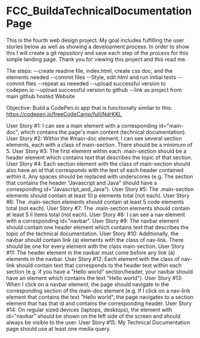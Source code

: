 # FCC_BuildaTechnicalDocumentationPage

This is the fourth web design project.
My goal includes fulfilling the user stories below as well as showing a development process. In order to show this I will create a git repository and save each step of the process for this simple landing page. Thank you for viewing this project and this read me.

The steps:
--create readme file, index.html, create css doc, and the elements needed
--commit files
--Style, edit html and run initial tests
--commit files
--repeat as neeeded
--upload successful version to codepen.io
--upload successful version to github
--link as project from main github hosted Website

Objective: Build a CodePen.io app that is functionally similar to this: https://codepen.io/freeCodeCamp/full/NdrKKL.

User Story #1: I can see a main element with a corresponding id="main-doc", which contains the page's main content (technical documentation).
User Story #2: Within the #main-doc element, I can see several section elements, each with a class of main-section. There should be a minimum of 5.
User Story #3: The first element within each .main-section should be a header element which contains text that describes the topic of that section.
User Story #4: Each section element with the class of main-section should also have an id that corresponds with the text of each header contained within it. Any spaces should be replaced with underscores (e.g. The section that contains the header "Javascript and Java" should have a corresponding id="Javascript_and_Java").
User Story #5: The .main-section elements should contain at least 10 p elements total (not each).
User Story #6: The .main-section elements should contain at least 5 code elements total (not each).
User Story #7: The .main-section elements should contain at least 5 li items total (not each).
User Story #8: I can see a nav element with a corresponding id="navbar".
User Story #9: The navbar element should contain one header element which contains text that describes the topic of the technical documentation.
User Story #10: Additionally, the navbar should contain link (a) elements with the class of nav-link. There should be one for every element with the class main-section.
User Story #11: The header element in the navbar must come before any link (a) elements in the navbar.
User Story #12: Each element with the class of nav-link should contain text that corresponds to the header text within each section (e.g. if you have a "Hello world" section/header, your navbar should have an element which contains the text "Hello world").
User Story #13: When I click on a navbar element, the page should navigate to the corresponding section of the main-doc element (e.g. If I click on a nav-link element that contains the text "Hello world", the page navigates to a section element that has that id and contains the corresponding header.
User Story #14: On regular sized devices (laptops, desktops), the element with id="navbar" should be shown on the left side of the screen and should always be visible to the user.
User Story #15: My Technical Documentation page should use at least one media query.
